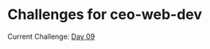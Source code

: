 # Challenges for ceo-web-dev #

Current Challenge: [Day 09](https://github.com/zeromile/ceo-challenges/tree/day09)